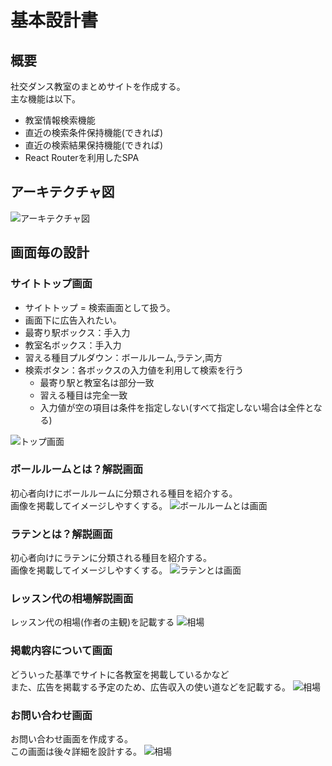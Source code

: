 # 基本設計書

## 概要
社交ダンス教室のまとめサイトを作成する。  
主な機能は以下。  
+ 教室情報検索機能
+ 直近の検索条件保持機能(できれば)
+ 直近の検索結果保持機能(できれば)
+ React Routerを利用したSPA

## アーキテクチャ図
![アーキテクチャ図](https://github.com/morimori-coder/ImagesForSummaryWebsite/wiki/images/Architecture.png)

## 画面毎の設計
### サイトトップ画面
+ サイトトップ = 検索画面として扱う。
+ 画面下に広告入れたい。
+ 最寄り駅ボックス：手入力
+ 教室名ボックス：手入力
+ 習える種目プルダウン：ボールルーム,ラテン,両方
+ 検索ボタン：各ボックスの入力値を利用して検索を行う
  + 最寄り駅と教室名は部分一致
  + 習える種目は完全一致
  + 入力値が空の項目は条件を指定しない(すべて指定しない場合は全件となる)

![トップ画面](https://github.com/morimori-coder/ImagesForSummaryWebsite/wiki/images/Search.png)

### ボールルームとは？解説画面
初心者向けにボールルームに分類される種目を紹介する。  
画像を掲載してイメージしやすくする。
![ボールルームとは画面](https://github.com/morimori-coder/ImagesForSummaryWebsite/wiki/images/BallroomDescribe.png)

### ラテンとは？解説画面
初心者向けにラテンに分類される種目を紹介する。  
画像を掲載してイメージしやすくする。
![ラテンとは画面](https://github.com/morimori-coder/ImagesForSummaryWebsite/wiki/images/LatinDescribe.png)

### レッスン代の相場解説画面
レッスン代の相場(作者の主観)を記載する
![相場](https://github.com/morimori-coder/ImagesForSummaryWebsite/wiki/images/MarketPrice.png)

### 掲載内容について画面
どういった基準でサイトに各教室を掲載しているかなど  
また、広告を掲載する予定のため、広告収入の使い道などを記載する。
![相場](https://github.com/morimori-coder/ImagesForSummaryWebsite/wiki/images/AboutContents.png)

### お問い合わせ画面
お問い合わせ画面を作成する。  
この画面は後々詳細を設計する。
![相場](https://github.com/morimori-coder/ImagesForSummaryWebsite/wiki/images/Contact.png)